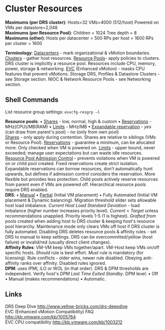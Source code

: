 <!---
https://github.com/forbesguthrie/vReferenceCards
Reference card for Data Center Virtualization 6.0
04_clusters.md
-->

# Cluster Resources
 
**Maximums (per DRS cluster)**: Hosts=32 VMs=4000 (512/host) Powered on VMs per datastore=2,048  
**Maximums (per Resource Pool)**: Children = 1024 Tree depth = 8  
**Maximums (other)**: Hosts per datacenter = 500 RPs per host = 1600 RPs per cluster = 1600  

**Terminology**: <u>Datacenters</u> - mark organizational & vMotion boundaries. <u>Clusters</u> - gather host resources. <u>Resource Pools</u>- apply policies to clusters. DRS cluster is implicitly a resource pool. Resources include CPU, memory, power, storage & networking. <u>EVC</u> (Enhanced vMotion) - masks CPU features that prevent vMotions. Storage DRS, Profiles & Datastore Clusters - see Storage section. NIOC & Network Resource Pools - see Networking section.  

## Shell Commands  
List resource group settings: `esxcfg-resgrp –l`  

**Resource pools**: • <u>Shares</u> - low, normal, high & custom • <u>Reservations</u> - MHz(CPU)/MB(RAM) • <u>Limits</u> - MHz/MB • <u>Expandable reservation</u> - *yes* (can draw from parent's pool) - *no* (only from own pool)  
<u>Shares</u> - only apply during contention. Shares are relative to siblings (VMs or Resource Pool). <u>Reservations</u> - guarantee a minimum, can be allocated more. Only checked when VM is powered on. <u>Limits</u> - upper bound, never exceeded; manage user expectations but can waste idle resources. <u>Resource Pool Admission Control</u> - prevents violations when VM is powered on or child pool created. Fixed reservations create strict isolation. Expandable reservations can borrow resources, don’t automatically hunt upwards, but defines if admission control considers the reservation. More flexible but provides less protection. Child pools actively reserve resources from parent even if VMs are powered off. Hierarchical resource pools require DRS enabled.  
**DRS**: • <u>Manual</u> • <u>Partial</u> (Initial VM placement) • </u>Fully Automated</u> (Initial VM placement & Dynamic balancing). Migration threshold slider sets allowable host load imbalance. *Current Host Load Standard Deviation* - load imbalance (higher number increases priority level). *Current* \< *Target* unless recommendations unapplied. Priority levels 1-5 (1 is highest). *Grafted from* pools created when adding host to DRS cluster & keeping host's resource pool hierarchy. Maintenance mode only clears VMs off host if DRS cluster is fully automated. Disabling DRS deletes resource pools & affinity rules - set DRS to manual to keep settings. DRS can be overcommitted/yellow (host failure) or invalid/red (usually direct client changes).  
**Affinity Rules**: VM-VM keep VMs together/apart. VM-Host keep VMs on/off specific hosts. *Should* rule is best effort. *Must* rule is mandatory (for licensing). Rule conflicts - older wins, newer rule disabled. Obeying anti-affinity ranks over affinity. Disabled rules ignored.  
**DPM**: uses IPMI, iLO or WOL (in that order). DRS & DPM thresholds are independent. Verify host's *DPM Last Time Exited Standby*. DPM level: • Off • Manual (makes recommendations) • Automatic.  
## Links  
DRS Deep Dive http://www.yellow-bricks.com/drs-deepdive  
EVC (Enhanced vMotion Compatibility) FAQ
http://kb.vmware.com/kb/1005764  
EVC CPU compatibility <http://kb.vmware.com/kb/1003212>

